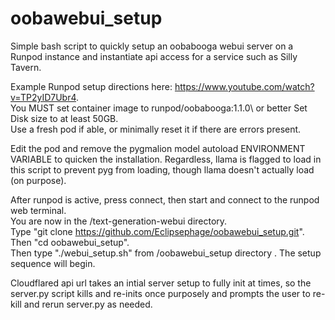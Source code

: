 # oobawebui_setup
Simple bash script to quickly setup an oobabooga webui server on a Runpod instance and instantiate api access for a service such as Silly Tavern.

Example Runpod setup directions here: https://www.youtube.com/watch?v=TP2yID7Ubr4. \
You MUST set container image to runpod/oobabooga:1.1.0\ or better
Set Disk size to at least 50GB.\
Use a fresh pod if able, or minimally reset it if there are errors present.

Edit the pod and remove the pygmalion model autoload ENVIRONMENT VARIABLE to quicken the installation. Regardless, llama is flagged to load in this script to prevent pyg from loading, though llama doesn't actually load (on purpose).

After runpod is active, press connect, then start and connect to the runpod web terminal.\
You are now in the /text-generation-webui directory.\
Type "git clone https://github.com/Eclipsephage/oobawebui_setup.git". \
Then "cd oobawebui_setup". \
Then type "./webui_setup.sh" from /oobawebui_setup directory . The setup sequence will begin.

Cloudflared api url takes an intial server setup to fully init at times, so the server.py script kills and re-inits once purposely and prompts the user to re-kill and rerun server.py as needed.
